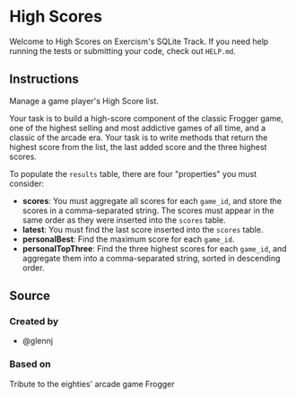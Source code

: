 # High Scores

Welcome to High Scores on Exercism's SQLite Track.
If you need help running the tests or submitting your code, check out `HELP.md`.

## Instructions

Manage a game player's High Score list.

Your task is to build a high-score component of the classic Frogger game, one of the highest selling and most addictive games of all time, and a classic of the arcade era.
Your task is to write methods that return the highest score from the list, the last added score and the three highest scores.

To populate the `results` table, there are four "properties" you must consider:

* **scores**: You must aggregate all scores for each `game_id`, and store the scores in a comma-separated string.
  The scores must appear in the same order as they were inserted into the `scores` table.
* **latest**: You must find the last score inserted into the `scores` table.
* **personalBest**: Find the maximum score for each `game_id`.
* **personalTopThree**: Find the three highest scores for each `game_id`, and aggregate them into a comma-separated string, sorted in descending order.

## Source

### Created by

- @glennj

### Based on

Tribute to the eighties' arcade game Frogger